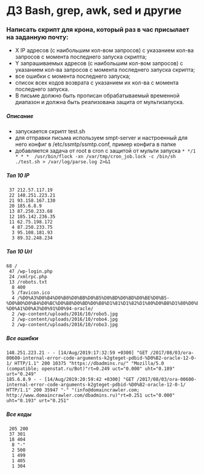 # **ДЗ Bash, grep, awk, sed и другие**

### Написать скрипт для крона, который раз в час присылает на заданную почту:

+ X IP адресов (с наибольшим кол-вом запросов) с указанием кол-ва запросов c момента последнего запуска скрипта;
+ Y запрашиваемых адресов (с наибольшим кол-вом запросов) с указанием кол-ва запросов c момента последнего запуска скрипта;
+ все ошибки c момента последнего запуска;
+ список всех кодов возврата с указанием их кол-ва с момента последнего запуска.
+ В письме должно быть прописан обрабатываемый временной диапазон и должна быть реализована защита от мультизапуска.

##### Описание
+ запускается скрипт test.sh
+ для отправки письма используем smpt-server и настроенный для него конфиг в /etc/ssmtp/ssmtp.conf, пример конфига в папке
+ добавляется задача от root в cron с защитой от мульти запуска
    `* */1 * * *  /usr/bin/flock -xn /var/tmp/cron_job.lock -c /bin/sh ./test.sh > /var/log/parse.log 2>&1`


##### Топ 10 IP
     37 212.57.117.19
     22 148.251.223.21
     21 93.158.167.130
     20 185.6.8.9
     13 87.250.233.68
     12 185.142.236.35
     11 62.75.198.172
      4 87.250.233.75
      3 95.108.181.93
      3 89.32.248.234

##### Топ 10 Url
    68 /
     47 /wp-login.php
     24 /xmlrpc.php
     13 /robots.txt
      8 400
      5 /favicon.ico
      4 /%D0%A3%D0%B4%D0%B0%D0%BB%D0%B5%D0%BD%D0%BD%D0%BE%D0%B5-%D0%B0%D0%B4%D0%BC%D0%B8%D0%BD%D0%B8%D1%81%D1%82%D1%80%D0%B8%D1%80%D0%BE%D0%B2%D0%B0%D0%BD%D0%B8%D0%B5-%D0%A1%D0%A3%D0%91%D0%94-oracle/
      2 /wp-content/uploads/2016/10/robo5.jpg
      2 /wp-content/uploads/2016/10/robo4.jpg
      2 /wp-content/uploads/2016/10/robo3.jpg

##### Все ошибки
    148.251.223.21 - - [14/Aug/2019:17:32:59 +0300] "GET /2017/08/03/ora-00600-internal-error-code-arguments-k2gteget-pdbid-%D0%B2-oracle-12-0-1/ HTTP/1.1" 200 10375 "https://dbadmins.ru/" "Mozilla/5.0 (compatible; openstat.ru/Bot)"rt=0.249 uct="0.000" uht="0.189" urt="0.249"
    185.6.8.9 - - [14/Aug/2019:20:59:42 +0300] "GET /2017/08/03/ora-00600-internal-error-code-arguments-k2gteget-pdbid-%D0%B2-oracle-12-0-1/ HTTP/1.1" 200 35947 "-" "(info@domaincrawler.com; http://www.domaincrawler.com/dbadmins.ru)"rt=0.251 uct="0.000" uht="0.193" urt="0.251"

##### Все коды
     205 200
     37 301
     18 404
      8 "-"
      2 500
      1 499
      1 405
      1 304
